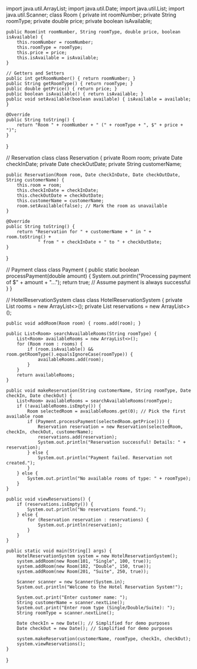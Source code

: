 import java.util.ArrayList;
import java.util.Date;
import java.util.List;
import java.util.Scanner;
class Room {
    private int roomNumber;
    private String roomType;
    private double price;
    private boolean isAvailable;

    public Room(int roomNumber, String roomType, double price, boolean isAvailable) {
        this.roomNumber = roomNumber;
        this.roomType = roomType;
        this.price = price;
        this.isAvailable = isAvailable;
    }

    // Getters and Setters
    public int getRoomNumber() { return roomNumber; }
    public String getRoomType() { return roomType; }
    public double getPrice() { return price; }
    public boolean isAvailable() { return isAvailable; }
    public void setAvailable(boolean available) { isAvailable = available; }

    @Override
    public String toString() {
        return "Room " + roomNumber + " (" + roomType + ", $" + price + ")";
    }
}

// Reservation class
class Reservation {
    private Room room;
    private Date checkInDate;
    private Date checkOutDate;
    private String customerName;

    public Reservation(Room room, Date checkInDate, Date checkOutDate, String customerName) {
        this.room = room;
        this.checkInDate = checkInDate;
        this.checkOutDate = checkOutDate;
        this.customerName = customerName;
        room.setAvailable(false); // Mark the room as unavailable
    }

    @Override
    public String toString() {
        return "Reservation for " + customerName + " in " + room.toString() +
                " from " + checkInDate + " to " + checkOutDate;
    }
}

// Payment class
class Payment {
    public static boolean processPayment(double amount) {
        System.out.println("Processing payment of $" + amount + "...");
        return true; // Assume payment is always successful
    }
}

// HotelReservationSystem class
class HotelReservationSystem {
    private List<Room> rooms = new ArrayList<>();
    private List<Reservation> reservations = new ArrayList<>();

    public void addRoom(Room room) { rooms.add(room); }

    public List<Room> searchAvailableRooms(String roomType) {
        List<Room> availableRooms = new ArrayList<>();
        for (Room room : rooms) {
            if (room.isAvailable() && room.getRoomType().equalsIgnoreCase(roomType)) {
                availableRooms.add(room);
            }
        }
        return availableRooms;
    }

    public void makeReservation(String customerName, String roomType, Date checkIn, Date checkOut) {
        List<Room> availableRooms = searchAvailableRooms(roomType);
        if (!availableRooms.isEmpty()) {
            Room selectedRoom = availableRooms.get(0); // Pick the first available room
            if (Payment.processPayment(selectedRoom.getPrice())) {
                Reservation reservation = new Reservation(selectedRoom, checkIn, checkOut, customerName);
                reservations.add(reservation);
                System.out.println("Reservation successful! Details: " + reservation);
            } else {
                System.out.println("Payment failed. Reservation not created.");
            }
        } else {
            System.out.println("No available rooms of type: " + roomType);
        }
    }

    public void viewReservations() {
        if (reservations.isEmpty()) {
            System.out.println("No reservations found.");
        } else {
            for (Reservation reservation : reservations) {
                System.out.println(reservation);
            }
        }
    }

    public static void main(String[] args) {
        HotelReservationSystem system = new HotelReservationSystem();
        system.addRoom(new Room(101, "Single", 100, true));
        system.addRoom(new Room(102, "Double", 150, true));
        system.addRoom(new Room(201, "Suite", 250, true));

        Scanner scanner = new Scanner(System.in);
        System.out.println("Welcome to the Hotel Reservation System!");

        System.out.print("Enter customer name: ");
        String customerName = scanner.nextLine();
        System.out.print("Enter room type (Single/Double/Suite): ");
        String roomType = scanner.nextLine();

        Date checkIn = new Date(); // Simplified for demo purposes
        Date checkOut = new Date(); // Simplified for demo purposes

        system.makeReservation(customerName, roomType, checkIn, checkOut);
        system.viewReservations();
    }
}
